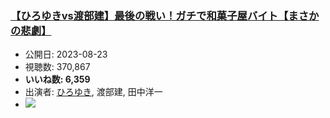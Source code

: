 ### [【ひろゆきvs渡部建】最後の戦い！ガチで和菓子屋バイト【まさかの悲劇】](https://www.youtube.com/watch?v=_XmyrIt8nEU)
-   公開日: 2023-08-23
-   視聴数: 370,867
-   **いいね数: 6,359**
-   出演者: [ひろゆき](/rehacq_fan/people/ひろゆき "wikilink"), 渡部建, 田中洋一
- [![](https://img.youtube.com/vi/_XmyrIt8nEU/hqdefault.jpg)](https://www.youtube.com/watch?v=_XmyrIt8nEU)
